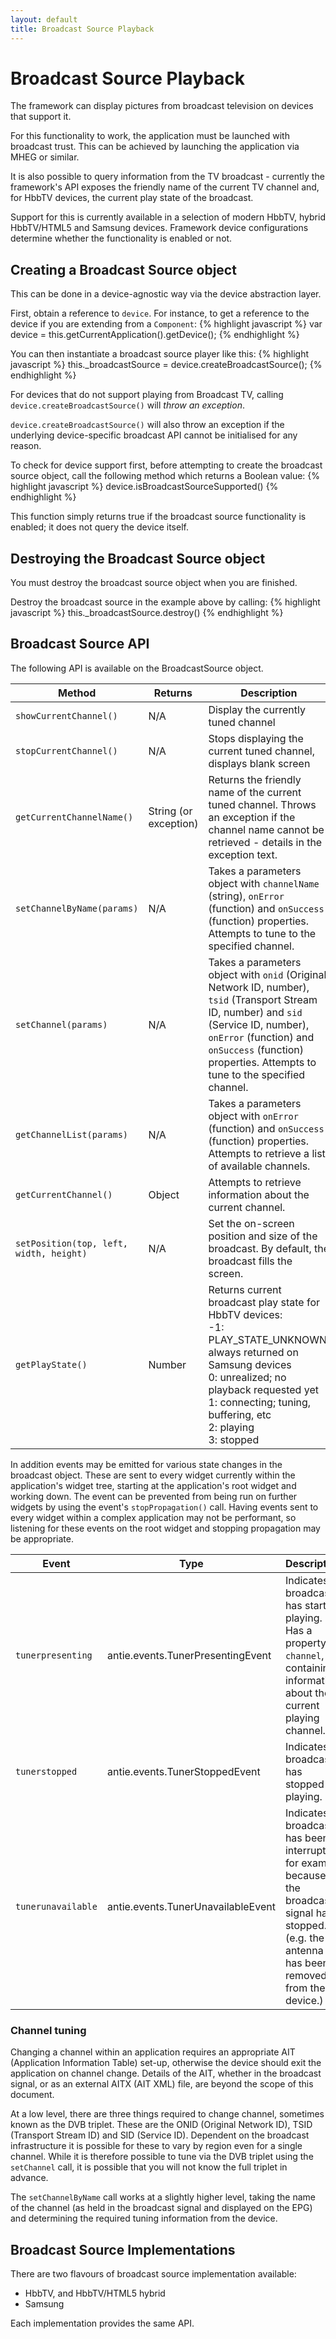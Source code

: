 ```yaml
---
layout: default
title: Broadcast Source Playback
---
```


# Broadcast Source Playback

<p class="lead">The framework can display pictures from broadcast television on devices that support it.</p>

For this functionality to work, the application must be launched with broadcast trust. This can be achieved by launching the application via MHEG or similar.

It is also possible to query information from the TV broadcast - currently the framework's API exposes the friendly name of the current TV channel and, for HbbTV devices, the current play state of the broadcast.

Support for this is currently available in a selection of modern HbbTV, hybrid HbbTV/HTML5 and Samsung devices. Framework device configurations determine whether the functionality is enabled or not.

## Creating a Broadcast Source object

This can be done in a device-agnostic way via the device abstraction layer.

First, obtain a reference to `device`. For instance, to get a reference to the device if you are extending from a `Component`:
{% highlight javascript %}
var device = this.getCurrentApplication().getDevice();
{% endhighlight %}

You can then instantiate a broadcast source player like this:
{% highlight javascript %}
this._broadcastSource = device.createBroadcastSource();
{% endhighlight %}

For devices that do not support playing from Broadcast TV, calling `device.createBroadcastSource()` will *throw an exception*.

`device.createBroadcastSource()` will also throw an exception if the underlying device-specific broadcast API cannot be initialised for any reason.

To check for device support first, before attempting to create the broadcast source object, call the following method which returns a Boolean value:
{% highlight javascript %}
device.isBroadcastSourceSupported()
{% endhighlight %}

This function simply returns true if the broadcast source functionality is enabled; it does not query the device itself.

## Destroying the Broadcast Source object

You must destroy the broadcast source object when you are finished.

Destroy the broadcast source in the example above by calling:
{% highlight javascript %}
this._broadcastSource.destroy()
{% endhighlight %}

## Broadcast Source API

The following API is available on the BroadcastSource object.

| Method | Returns | Description |
| ------ | ------- | ----------- |
| `showCurrentChannel()` |N/A | Display the currently tuned channel |
| `stopCurrentChannel()` | N/A | Stops displaying the current tuned channel, displays blank screen |
| `getCurrentChannelName()` | String (or exception) | Returns the friendly name of the current tuned channel. Throws an exception if the channel name cannot be retrieved - details in the exception text. |
| `setChannelByName(params)` | N/A | Takes a parameters object with `channelName` (string), `onError` (function) and `onSuccess` (function) properties. Attempts to tune to the specified channel. |
| `setChannel(params)` | N/A | Takes a parameters object with `onid` (Original Network ID, number), `tsid` (Transport Stream ID, number) and `sid` (Service ID, number), `onError` (function) and `onSuccess` (function) properties. Attempts to tune to the specified channel. |
| `getChannelList(params)` | N/A | Takes a parameters object with `onError` (function) and `onSuccess` (function) properties. Attempts to retrieve a list of available channels. |
| `getCurrentChannel()` | Object | Attempts to retrieve information about the current channel. |
| `setPosition(top, left, width, height)` | N/A | Set the on-screen position and size of the broadcast. By default, the broadcast fills the screen. |
| `getPlayState()` | Number | Returns current broadcast play state for HbbTV devices:<br/>-1: PLAY_STATE_UNKNOWN; always returned on Samsung devices<br/>0: unrealized; no playback requested yet<br/>1: connecting; tuning, buffering, etc<br/>2: playing<br/>3: stopped |

In addition events may be emitted for various state changes in the broadcast object. These are sent to every widget
currently within the application's widget tree, starting at the application's root widget and working down. The event
can be prevented from being run on further widgets by using the event's `stopPropagation()` call. Having events sent to
every widget within a complex application may not be performant, so listening for these events on the root widget and
stopping propagation may be appropriate.

| Event | Type | Description |
| ----- | ---- | ----------- |
| `tunerpresenting` | antie.events.TunerPresentingEvent | Indicates broadcast has started playing. Has a property, `channel`, containing information about the current playing channel. |
| `tunerstopped` | antie.events.TunerStoppedEvent | Indicates broadcast has stopped playing. |
| `tunerunavailable` | antie.events.TunerUnavailableEvent | Indicates broadcast has been interrupted, for example because the broadcast signal has stopped. (e.g. the antenna has been removed from the device.) |

### Channel tuning ###

Changing a channel within an application requires an appropriate AIT (Application Information Table) set-up, otherwise
the device should exit the application on channel change. Details of the AIT, whether in the broadcast signal, or as an
external AITX (AIT XML) file, are beyond the scope of this document.

At a low level, there are three things required to change channel, sometimes known as the DVB triplet. These are the
ONID (Original Network ID), TSID (Transport Stream ID) and SID (Service ID). Dependent on the broadcast infrastructure
it is possible for these to vary by region even for a single channel. While it is therefore possible to tune via the
DVB triplet using the `setChannel` call, it is possible that you will not know the full triplet in advance.

The `setChannelByName` call works at a slightly higher level, taking the name of the channel (as held in the broadcast
signal and displayed on the EPG) and determining the required tuning information from the device.

## Broadcast Source Implementations

There are two flavours of broadcast source implementation available:

* HbbTV, and HbbTV/HTML5 hybrid
* Samsung

Each implementation provides the same API.
